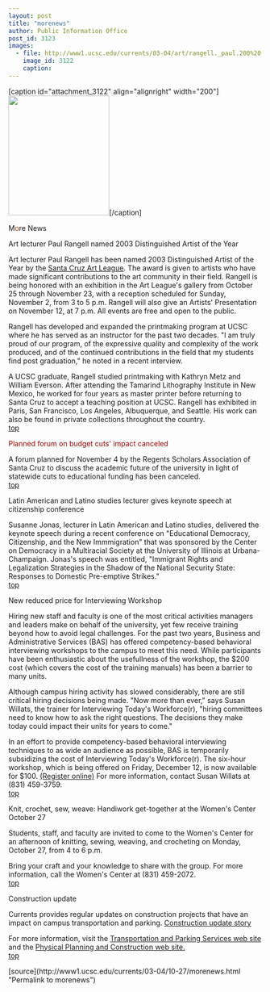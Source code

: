 ```yaml
---
layout: post
title: "morenews"
author: Public Information Office
post_id: 3123
images:
  - file: http://www1.ucsc.edu/currents/03-04/art/rangell._paul.200%20.jpg
    image_id: 3122
    caption: 
---
```


[caption id="attachment_3122" align="alignright" width="200"]<a href="http://localhost/mysite/wp-content/uploads/2003/10/rangell._paul.200%20.jpg"><img class="size-full wp-image-3122" src="http://localhost/mysite/wp-content/uploads/2003/10/rangell._paul.200%20.jpg" alt="" width="200" height="237" /></a>[/caption]
<p class="pagehead">
  M<font color="#993300">o</font>re News
</p>
<p class="sectionhead">
  <a name="art" id="art"></a>Art lecturer Paul Rangell named 2003 Distinguished Artist of the Year
</p>
<p>
  Art lecturer Paul Rangell has been named 2003 Distinguished Artist of the Year by the <a href="http://www.scal.org">Santa Cruz Art League</a>. The award is given to artists who have made significant contributions to the art community in their field. Rangell is being honored with an exhibition in the Art League's gallery from October 25 through November 23, with a reception scheduled for Sunday, November 2, from 3 to 5 p.m. Rangell will also give an Artists' Presentation on November 12, at 7 p.m. All events are free and open to the public.<br>
</p>
<p>
  Rangell has developed and expanded the printmaking program at UCSC where he has served as an instructor for the past two decades. "I am truly proud of our program, of the expressive quality and complexity of the work produced, and of the continued contributions in the field that my students find post graduation," he noted in a recent interview.<br>
</p>
<p>
  A UCSC graduate, Rangell studied printmaking with Kathryn Metz and William Everson. After attending the Tamarind Lithography Institute in New Mexico, he worked for four years as master printer before returning to Santa Cruz to accept a teaching position at UCSC. Rangell has exhibited in Paris, San Francisco, Los Angeles, Albuquerque, and Seattle. His work can also be found in private collections throughout the country.<br>
  <a href="#art">top</a>
</p>
<p class="sectionhead">
  <a name="regents" id="regents"></a><font class="sectionhead" color="#990000">Planned forum on budget cuts' impact canceled</font>
</p>
<p>
  A forum planned for November 4 by the Regents Scholars Association of Santa Cruz to discuss the academic future of the university in light of statewide cuts to educational funding has been canceled.<br>
  <a href="#art">top</a>
</p>
<p class="sectionhead">
  <a name="jonas" id="jonas"></a>Latin American and Latino studies lecturer gives keynote speech at citizenship conference
</p>
<p>
  Susanne Jonas, lecturer in Latin American and Latino studies, delivered the keynote speech during a recent conference on "Educational Democracy, Citizenship, and the New Immmigration" that was sponsored by the Center on Democracy in a Multiracial Society at the University of Illinois at Urbana-Champaign. Jonas's speech was entitled, "Immigrant Rights and Legalization Strategies in the Shadow of the National Security State: Responses to Domestic Pre-emptive Strikes."<br>
  <a href="#art">top</a>
</p>
<p class="sectionhead">
  <a name="workshop" id="workshop"></a>New reduced price for Interviewing Workshop
</p>
<p>
  Hiring new staff and faculty is one of the most critical activities managers and leaders make on behalf of the university, yet few receive training beyond how to avoid legal challenges. For the past two years, Business and Administrative Services (BAS) has offered competency-based behavioral interviewing workshops to the campus to meet this need. While participants have been enthusiastic about the usefullness of the workshop, the $200 cost (which covers the cost of the training manuals) has been a barrier to many units.<br>
</p>
<p>
  Although campus hiring activity has slowed considerably, there are still critical hiring decisions being made. "Now more than ever," says Susan Willats, the trainer for Interviewing Today's Workforce(r), "hiring committees need to know how to ask the right questions. The decisions they make today could impact their units for years to come."<br>
</p>
<p>
  In an effort to provide competency-based behavioral interviewing techniques to as wide an audience as possible, BAS is temporarily subsidizing the cost of Interviewing Today's Workforce(r). The six-hour workshop, which is being offered on Friday, December 12, is now available for $100. <a href="http://bas.ucsc.edu/events">(Register online)</a> For more information, contact Susan Willats at (831) 459-3759.<br>
  <a href="#art">top</a><br>
</p>
<p class="sectionhead">
  <a name="knit" id="knit"></a>Knit, crochet, sew, weave: Handiwork get-together at the Women's Center October 27
</p>
<p>
  Students, staff, and faculty are invited to come to the Women's Center for an afternoon of knitting, sewing, weaving, and crocheting on Monday, October 27, from 4 to 6 p.m.
</p>
<p>
  Bring your craft and your knowledge to share with the group. For more information, call the Women's Center at (831) 459-2072.<br>
  <a href="#art">top</a>
</p>
<p class="sectionhead">
  <a name="construction" id="construction"></a>Construction update
</p>
<p>
  Currents provides regular updates on construction projects that have an impact on campus transportation and parking. <a href="http://www.ucsc.edu/about/construction_plans.html">Construction update story</a>
</p>
<p>
  For more information, visit the <a href="http://www2.ucsc.edu/taps/">Transportation and Parking Services web site</a> and the <a href="http://www2.ucsc.edu/ppc/">Physical Planning and Construction web site.<br></a><a href="#art">top</a><br>
</p>
<p>

</p>
[source](http://www1.ucsc.edu/currents/03-04/10-27/morenews.html "Permalink to morenews")
